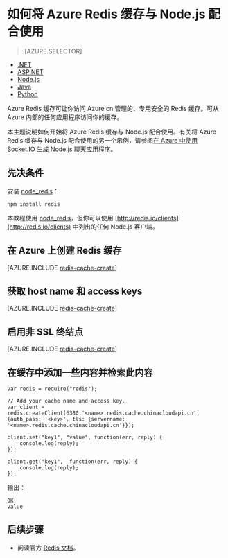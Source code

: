 <properties
	pageTitle="如何将 Azure Redis 缓存与 Node.js 配合使用 | Azure"
	description="开始将 Azure Redis 缓存与 Node.js 和 node_redis 配合使用。"
	services="redis-cache"
	documentationCenter=""
	authors="steved0x"
	manager="dwrede"
	editor="v-lincan"/>

<tags
	ms.service="cache"
	ms.date="05/31/2016"
	wacn.date="07/28/2016"/>

# 如何将 Azure Redis 缓存与 Node.js 配合使用

> [AZURE.SELECTOR]
- [.NET](/documentation/articles/cache-dotnet-how-to-use-azure-redis-cache/)
- [ASP.NET](/documentation/articles/cache-web-app-howto/)
- [Node.js](/documentation/articles/cache-nodejs-get-started/)
- [Java](/documentation/articles/cache-java-get-started/)
- [Python](/documentation/articles/cache-python-get-started/)

Azure Redis 缓存可让你访问 Azure.cn 管理的、专用安全的 Redis 缓存。可从 Azure 内部的任何应用程序访问你的缓存。

本主题说明如何开始将 Azure Redis 缓存与 Node.js 配合使用。有关将 Azure Redis 缓存与 Node.js 配合使用的另一个示例，请参阅[在 Azure 中使用 Socket.IO 生成 Node.js 聊天应用程序](/documentation/articles/web-sites-nodejs-chat-app-socketio/)。


## 先决条件

安装 [node\_redis](https://github.com/mranney/node_redis)：

    npm install redis

本教程使用 [node\_redis](https://github.com/mranney/node_redis)，但你可以使用 [http://redis.io/clients](http://redis.io/clients) 中列出的任何 Node.js 客户端。

## 在 Azure 上创建 Redis 缓存

[AZURE.INCLUDE [redis-cache-create](../../includes/redis-cache-create.md)]

## 获取 host name 和 access keys

[AZURE.INCLUDE [redis-cache-create](../../includes/redis-cache-access-keys.md)]

## 启用非 SSL 终结点

[AZURE.INCLUDE [redis-cache-create](../../includes/redis-cache-non-ssl-port.md)]

## 在缓存中添加一些内容并检索此内容

	var redis = require("redis");

    // Add your cache name and access key.
	var client = redis.createClient(6380,'<name>.redis.cache.chinacloudapi.cn', {auth_pass: '<key>', tls: {servername: '<name>.redis.cache.chinacloudapi.cn'}});

	client.set("key1", "value", function(err, reply) {
	    console.log(reply);
	});

	client.get("key1",  function(err, reply) {
	    console.log(reply);
	});


输出：

	OK
	value


## 后续步骤

- 阅读官方 [Redis 文档](http://redis.io/documentation)。


<!--Image references-->
[1]: ./media/cache-nodejs-get-started/cache01.png
[2]: ./media/cache-nodejs-get-started/cache02.png
[3]: ./media/cache-nodejs-get-started/cache03.png
[4]: ./media/cache-nodejs-get-started/cache04.png

[在 Azure 中使用 Socket.IO 生成 Node.js 聊天应用程序]: /documentation/articles/web-sites-nodejs-chat-app-socketio/

<!---HONumber=71-->